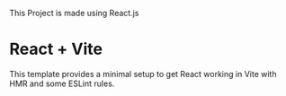This Project is made using React.js 


# React + Vite

This template provides a minimal setup to get React working in Vite with HMR and some ESLint rules.


